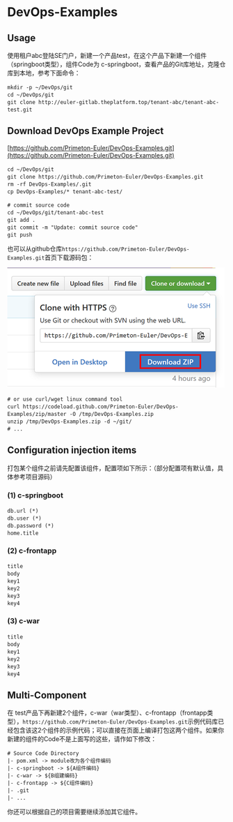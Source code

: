 # DevOps-Examples
  
  
## Usage  
  
使用租户abc登陆SE门户，新建一个产品test，在这个产品下新建一个组件（springboot类型），组件Code为 c-springboot，查看产品的Git库地址，克隆仓库到本地，参考下面命令：  
  
`mkdir -p ~/DevOps/git`  
`cd ~/DevOps/git`  
`git clone http://euler-gitlab.theplatform.top/tenant-abc/tenant-abc-test.git `  
  
## Download DevOps Example Project

[https://github.com/Primeton-Euler/DevOps-Examples.git](https://github.com/Primeton-Euler/DevOps-Examples.git)  
  
`cd ~/DevOps/git`  
`git clone https://github.com/Primeton-Euler/DevOps-Examples.git`  
`rm -rf DevOps-Examples/.git`  
`cp DevOps-Examples/* tenant-abc-test/`  
  
`# commit source code`  
`cd ~/DevOps/git/tenant-abc-test`  
`git add .`  
`git commit -m "Update: commit source code"`  
`git push`  
  
也可以从github仓库`https://github.com/Primeton-Euler/DevOps-Examples.git`首页下载源码包：  
  
  
<img src="README/source.png" />  
  
  
`# or use curl/wget linux command tool`  
`curl https://codeload.github.com/Primeton-Euler/DevOps-Examples/zip/master -O /tmp/DevOps-Examples.zip`  
`unzip /tmp/DevOps-Examples.zip -d ~/git/`  
`# ...`  
  
  
## Configuration injection items  
  
打包某个组件之前请先配置该组件，配置项如下所示：（部分配置项有默认值，具体参考项目源码）  
  
### (1) c-springboot  
  
`db.url (*)`  
`db.user (*)`  
`db.password (*)`  
`home.title`  
  
### (2) c-frontapp  
  
`title`  
`body`  
`key1`  
`key2`  
`key3`  
`key4`  
  
### (3) c-war  
  
`title`  
`body`  
`key1`  
`key2`  
`key3`  
`key4`  
  
  
## Multi-Component
  
在 test产品下再新建2个组件，c-war（war类型）、c-frontapp（frontapp类型），`https://github.com/Primeton-Euler/DevOps-Examples.git`示例代码库已经包含该这2个组件的示例代码；可以直接在页面上编译打包这两个组件。如果你新建的组件的Code不是上面写的这些，请作如下修改：  
  
`# Source Code Directory`  
`|- pom.xml -> module改为各个组件编码`  
`|- c-springboot -> ${A组件编码}`  
`|- c-war -> ${B组建编码}`  
`|- c-frontapp -> ${C组件编码}`  
`|- .git`  
`|- ...`  
  
你还可以根据自己的项目需要继续添加其它组件。  
  